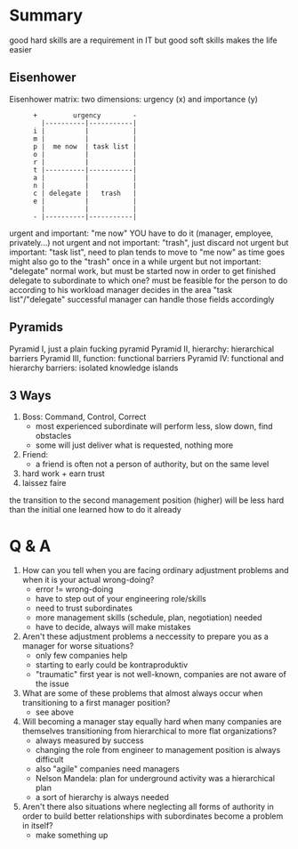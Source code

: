 # Summary

good hard skills are a requirement in IT
but good soft skills makes the life easier

## Eisenhower

Eisenhower matrix: two dimensions: urgency (x) and importance (y)

          +         urgency        -
            |----------|-----------|
          i |          |           |
          m |          |           |
          p |  me now  | task list |
          o |          |           |
          r |          |           |
          t |----------|-----------|
          a |          |           |
          n |          |           |
          c | delegate |   trash   |
          e |          |           |
            |          |           |
          - |----------|-----------|
           
urgent and important: "me now" YOU have to do it (manager, employee, privately...)
not urgent and not important: "trash", just discard
not urgent but important: "task list", need to plan
    tends to move to "me now" as time goes
    might also go to the "trash" once in a while
urgent but not important: "delegate"
    normal work, but must be started now in order to get finished
    delegate to subordinate
    to which one?
    must be feasible for the person to do according to his workload
manager decides in the area "task list"/"delegate"
    successful manager can handle those fields accordingly

## Pyramids

Pyramid I, just a plain fucking pyramid
Pyramid II, hierarchy: hierarchical barriers
Pyramid III, function: functional barriers
Pyramid IV: functional and hierarchy barriers: isolated knowledge islands

## 3 Ways

1. Boss: Command, Control, Correct
    - most experienced subordinate will perform less, slow down, find obstacles
    - some will just deliver what is requested, nothing more
2. Friend:
    - a friend is often not a person of authority, but on the same level
3. hard work + earn trust
4. laissez faire

the transition to the second management position (higher) will be less hard than the initial one
learned how to do it already


# Q & A

1. How can you tell when you are facing ordinary adjustment problems and when
   it is your actual wrong-doing?
    - error != wrong-doing
    - have to step out of your engineering role/skills
    - need to trust subordinates
    - more management skills (schedule, plan, negotiation) needed
    - have to decide, always will make mistakes
2. Aren't these adjustment problems a neccessity to prepare you as a manager
   for worse situations?
    - only few companies help
    - starting to early could be kontraproduktiv
    - "traumatic" first year is not well-known, companies are not aware of the issue
3. What are some of these problems that almost always occur when transitioning
   to a first manager position?
    - see above
4. Will becoming a manager stay equally hard when many companies are themselves
   transitioning from hierarchical to more flat organizations?
    - always measured by success
    - changing the role from engineer to management position is always difficult
    - also "agile" companies need managers
    - Nelson Mandela: plan for underground activity was a hierarchical plan
    - a sort of hierarchy is always needed
5. Aren't there also situations where neglecting all forms of authority in
   order to build better relationships with subordinates become a problem in
   itself?
    - make something up
